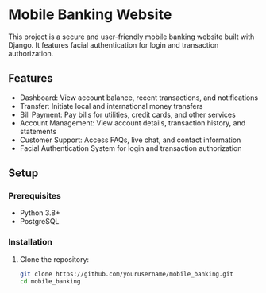 # Mobile Banking Website

This project is a secure and user-friendly mobile banking website built with Django. It features facial authentication for login and transaction authorization.

## Features
- Dashboard: View account balance, recent transactions, and notifications
- Transfer: Initiate local and international money transfers
- Bill Payment: Pay bills for utilities, credit cards, and other services
- Account Management: View account details, transaction history, and statements
- Customer Support: Access FAQs, live chat, and contact information
- Facial Authentication System for login and transaction authorization

## Setup

### Prerequisites
- Python 3.8+
- PostgreSQL

### Installation
1. Clone the repository:
   ```bash
   git clone https://github.com/yourusername/mobile_banking.git
   cd mobile_banking

